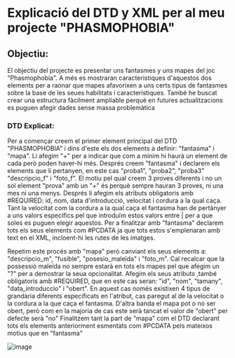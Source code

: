 # Explicació del DTD y XML per al meu projecte "PHASMOPHOBIA"

## **Objectiu:**
El objectiu del projecte es presentar uns fantasmes y uns mapes del joc "Phasmophobia". A més es mostraran caracteristiques d'aquestos dos elements per a raonar que mapes afavorixen a uns certs tipus de fantasmes sobre la base de les seues habilitats i característiques. També he buscat crear una estructura fàcilment ampliable perquè en futures actualitzacions es puguen afegir dades sense massa problemàtica

### **DTD Explicat:**
Per a començar creem el primer element principal del DTD "PHASMOPHOBIA" i dins d'este els dos elements a definir: "fantasma" i "mapa". Li afegim "+" per a indicar que com a mínim hi haurà un element de cada però poden haver-hi més. Després creem "fantasma" i declarem els elements que li pertanyen, en este cas "proba1", "proba2", "proba3" "descripcio_f" i "foto_f". El motiu pel qual creem 3 proves diferents i no un sol element "prova" amb un "+" és perquè sempre hauran 3 proves, ni una mes ni una menys. Després li afegim els atributs obligatoris amb #REQUIRED: id, nom, data d'introducció, velocitat i cordura a la qual caça. Tant la velocitat com la cordura  a la qual caça el fantasma han de pertànyer a uns valors específics pel que introduïm estos valors entre | per a que soles es puguen elegir aquestos.
Per a finalitzar amb "fantasma" declarem tots els seus elements com #PCDATA ja que tots estos s'emplenaran amb text en el XML, incloent-hi les rutes de les imatges.

Repetim este procés amb "mapa" però canviant els seus elements a: "descripcio_m", "fusible", "posesio_maleïda" i "foto_m". Cal recalcar que la possessió maleïda no sempre estarà en tots els mapes pel que afegim un "?" per a demostrar la seua opcionalitat.
Afegim els seus atributs ,també obligatoris amb #REQUIRED, que en este cas seran: "id", "nom", "tamany", "data_introduccio" i "obert". 
En aquest cas només existixen 4 tipus de grandària diferents especificats en l'atribut, cas paregut al de la velocitat o la cordura a la que caça el fantasma. D'altra banda el mapa pot o no ser obert, però com en la majoria de cas este serà tancat el valor de "obert" per defecte serà "no"
Finalitzem tant la part de "mapa" com el DTD declarant tots els elements anteriorment esmentats com #PCDATA pels mateixos motius que en "fantasma"

![image](https://github.com/Megustaelkebab/Projecte-T1--Part1-XML-DTD/blob/main/fotos.MODEL/Phasmophobia_tittle.jpg)
